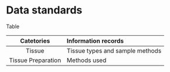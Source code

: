 # Data standards

Table 

| Catetories | Information records |
|:---:| :--- |
| Tissue | Tissue types and sample methods |
| Tissue Preparation | Methods used